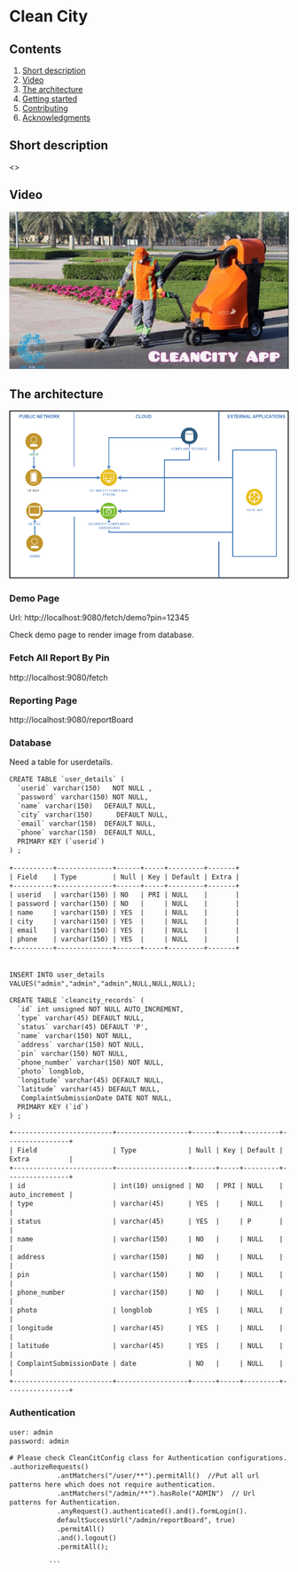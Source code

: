 # Clean City

## Contents

1. [Short description](#short-description)
1. [Video](#video)
1. [The architecture](#the-architecture)
1. [Getting started](#getting-started)
1. [Contributing](#contributing)
1. [Acknowledgments](#acknowledgments)

## Short description

<<Write short desc>>
	
## Video

[![Watch the video](https://github.com/infyboys2020/CleanCityApp/blob/main/CleanCity_thumbnail.jpeg)](https://www.youtube.com/watch?v=tEvMhoRC7dY)

## The architecture

![Starter kit architecture diagram](/arch_diagram.png)

### Demo Page 

Url: http://localhost:9080/fetch/demo?pin=12345

Check demo page to render image from database.


### Fetch All Report By Pin

http://localhost:9080/fetch

### Reporting Page
http://localhost:9080/reportBoard


### Database

Need a table for userdetails.

```
CREATE TABLE `user_details` (
  `userid` varchar(150)   NOT NULL ,
  `password` varchar(150) NOT NULL,
  `name` varchar(150)   DEFAULT NULL,
  `city` varchar(150)	   DEFAULT NULL,
  `email` varchar(150)	DEFAULT NULL,
  `phone` varchar(150)	DEFAULT NULL,
  PRIMARY KEY (`userid`)
) ;

+----------+--------------+------+-----+---------+-------+
| Field    | Type         | Null | Key | Default | Extra |
+----------+--------------+------+-----+---------+-------+
| userid   | varchar(150) | NO   | PRI | NULL    |       |
| password | varchar(150) | NO   |     | NULL    |       |
| name     | varchar(150) | YES  |     | NULL    |       |
| city     | varchar(150) | YES  |     | NULL    |       |
| email    | varchar(150) | YES  |     | NULL    |       |
| phone    | varchar(150) | YES  |     | NULL    |       |
+----------+--------------+------+-----+---------+-------+


INSERT INTO user_details VALUES("admin","admin","admin",NULL,NULL,NULL);

```

```
CREATE TABLE `cleancity_records` (
  `id` int unsigned NOT NULL AUTO_INCREMENT,
  `type` varchar(45) DEFAULT NULL,
  `status` varchar(45) DEFAULT 'P',
  `name` varchar(150) NOT NULL,
  `address` varchar(150) NOT NULL,
  `pin` varchar(150) NOT NULL,
  `phone_number` varchar(150) NOT NULL,
  `photo` longblob,
  `longitude` varchar(45) DEFAULT NULL,
  `latitude` varchar(45) DEFAULT NULL,
   ComplaintSubmissionDate DATE NOT NULL,
  PRIMARY KEY (`id`)
) ;

```
```
+-------------------------+------------------+------+-----+---------+----------------+
| Field                   | Type             | Null | Key | Default | Extra          |
+-------------------------+------------------+------+-----+---------+----------------+
| id                      | int(10) unsigned | NO   | PRI | NULL    | auto_increment |
| type                    | varchar(45)      | YES  |     | NULL    |                |
| status                  | varchar(45)      | YES  |     | P       |                |
| name                    | varchar(150)     | NO   |     | NULL    |                |
| address                 | varchar(150)     | NO   |     | NULL    |                |
| pin                     | varchar(150)     | NO   |     | NULL    |                |
| phone_number            | varchar(150)     | NO   |     | NULL    |                |
| photo                   | longblob         | YES  |     | NULL    |                |
| longitude               | varchar(45)      | YES  |     | NULL    |                |
| latitude                | varchar(45)      | YES  |     | NULL    |                |
| ComplaintSubmissionDate | date             | NO   |     | NULL    |                |
+-------------------------+------------------+------+-----+---------+----------------+

```
### Authentication
```
user: admin
password: admin

```
```
# Please check CleanCitConfig class for Authentication configurations.
.authorizeRequests()
	        .antMatchers("/user/**").permitAll()  //Put all url patterns here which does not require authentication.
	        .antMatchers("/admin/**").hasRole("ADMIN")  // Url patterns for Authentication.
	        .anyRequest().authenticated().and().formLogin().
	        defaultSuccessUrl("/admin/reportBoard", true)
	        .permitAll()
	        .and().logout()
	        .permitAll();
          
          ```
